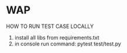 # WAP

HOW TO RUN TEST CASE LOCALLY

1. install all libs from requirements.txt
2. in console run command: pytest test/test.py
